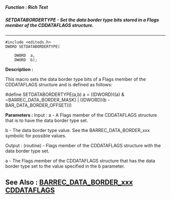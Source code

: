 ##### Function : Rich Text
##### SETDATABORDERTYPE - Set the data border type bits stored in a Flags member of the CDDATAFLAGS structure.
---
```
#include <editods.h>
DWORD SETDATABORDERTYPE(

	DWORD  a,
	DWORD  b);
```
**Description :**

This macro sets the data border type bits of a Flags member of the CDDATAFLAGS 
structure and is defined as follows:

#define SETDATABORDERTYPE(a,b) a = ((DWORD)((a) & ~BARREC_DATA_BORDER_MASK) | 
                                   ((DWORD)(b - BAR_DATA_BORDER_OFFSET)))

**Parameters :**
Input :
a  -  A Flags member of the CDDATAFLAGS structure that is to have the data border type set.

b  -  The data border type value.  See the BARREC_DATA_BORDER_xxx symbolic for possible values.

Output :
(routine)  -  Flags member of the CDDATAFLAGS structure with the data border type set.


a  -  The Flags member of the CDDATAFLAGS structure that has the data border type set to the value specified in the b parameter.


**See Also :**
[BARREC_DATA_BORDER_xxx](/reference/Symb/BARREC_DATA_BORDER_xxx)
[CDDATAFLAGS](/reference/Data/CDDATAFLAGS)
---
